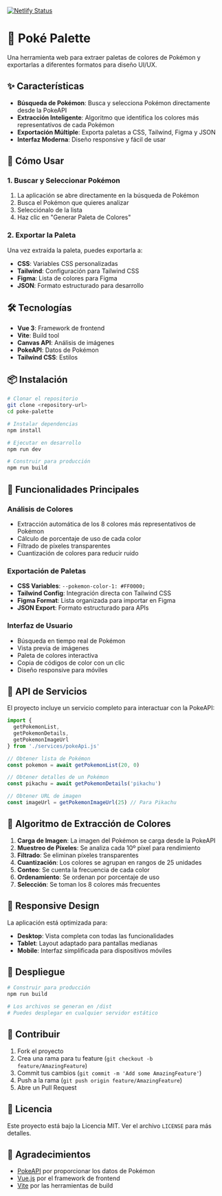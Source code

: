 [![Netlify Status](https://img.shields.io/badge/🟢%20Ver%20Demo%20Online-pokepalette.netlify.app-blue?style=for-the-badge)](https://pokepalette.netlify.app/)

# 🎨 Poké Palette

Una herramienta web para extraer paletas de colores de Pokémon y exportarlas a diferentes formatos para diseño UI/UX.

## ✨ Características

- **Búsqueda de Pokémon**: Busca y selecciona Pokémon directamente desde la PokeAPI
- **Extracción Inteligente**: Algoritmo que identifica los colores más representativos de cada Pokémon
- **Exportación Múltiple**: Exporta paletas a CSS, Tailwind, Figma y JSON
- **Interfaz Moderna**: Diseño responsive y fácil de usar

## 🚀 Cómo Usar

### 1. Buscar y Seleccionar Pokémon
1. La aplicación se abre directamente en la búsqueda de Pokémon
2. Busca el Pokémon que quieres analizar
3. Selecciónalo de la lista
4. Haz clic en "Generar Paleta de Colores"

### 2. Exportar la Paleta
Una vez extraída la paleta, puedes exportarla a:
- **CSS**: Variables CSS personalizadas
- **Tailwind**: Configuración para Tailwind CSS
- **Figma**: Lista de colores para Figma
- **JSON**: Formato estructurado para desarrollo

## 🛠️ Tecnologías

- **Vue 3**: Framework de frontend
- **Vite**: Build tool
- **Canvas API**: Análisis de imágenes
- **PokeAPI**: Datos de Pokémon
- **Tailwind CSS**: Estilos

## 📦 Instalación

```bash
# Clonar el repositorio
git clone <repository-url>
cd poke-palette

# Instalar dependencias
npm install

# Ejecutar en desarrollo
npm run dev

# Construir para producción
npm run build
```

## 🎯 Funcionalidades Principales

### Análisis de Colores
- Extracción automática de los 8 colores más representativos de Pokémon
- Cálculo de porcentaje de uso de cada color
- Filtrado de píxeles transparentes
- Cuantización de colores para reducir ruido

### Exportación de Paletas
- **CSS Variables**: `--pokemon-color-1: #FF0000;`
- **Tailwind Config**: Integración directa con Tailwind CSS
- **Figma Format**: Lista organizada para importar en Figma
- **JSON Export**: Formato estructurado para APIs

### Interfaz de Usuario
- Búsqueda en tiempo real de Pokémon
- Vista previa de imágenes
- Paleta de colores interactiva
- Copia de códigos de color con un clic
- Diseño responsive para móviles

## 🔧 API de Servicios

El proyecto incluye un servicio completo para interactuar con la PokeAPI:

```javascript
import { 
  getPokemonList, 
  getPokemonDetails, 
  getPokemonImageUrl 
} from './services/pokeApi.js'

// Obtener lista de Pokémon
const pokemon = await getPokemonList(20, 0)

// Obtener detalles de un Pokémon
const pikachu = await getPokemonDetails('pikachu')

// Obtener URL de imagen
const imageUrl = getPokemonImageUrl(25) // Para Pikachu
```

## 🎨 Algoritmo de Extracción de Colores

1. **Carga de Imagen**: La imagen del Pokémon se carga desde la PokeAPI
2. **Muestreo de Píxeles**: Se analiza cada 10º píxel para rendimiento
3. **Filtrado**: Se eliminan píxeles transparentes
4. **Cuantización**: Los colores se agrupan en rangos de 25 unidades
5. **Conteo**: Se cuenta la frecuencia de cada color
6. **Ordenamiento**: Se ordenan por porcentaje de uso
7. **Selección**: Se toman los 8 colores más frecuentes

## 📱 Responsive Design

La aplicación está optimizada para:
- **Desktop**: Vista completa con todas las funcionalidades
- **Tablet**: Layout adaptado para pantallas medianas
- **Mobile**: Interfaz simplificada para dispositivos móviles

## 🚀 Despliegue

```bash
# Construir para producción
npm run build

# Los archivos se generan en /dist
# Puedes desplegar en cualquier servidor estático
```

## 🤝 Contribuir

1. Fork el proyecto
2. Crea una rama para tu feature (`git checkout -b feature/AmazingFeature`)
3. Commit tus cambios (`git commit -m 'Add some AmazingFeature'`)
4. Push a la rama (`git push origin feature/AmazingFeature`)
5. Abre un Pull Request

## 📄 Licencia

Este proyecto está bajo la Licencia MIT. Ver el archivo `LICENSE` para más detalles.

## 🙏 Agradecimientos

- [PokeAPI](https://pokeapi.co/) por proporcionar los datos de Pokémon
- [Vue.js](https://vuejs.org/) por el framework de frontend
- [Vite](https://vitejs.dev/) por las herramientas de build
